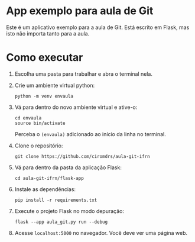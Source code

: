 # App exemplo para aula de Git
Este é um aplicativo exemplo para a aula de Git.
Está escrito em Flask, mas isto não importa tanto para a aula.

# Como executar

1. Escolha uma pasta para trabalhar e abra o terminal nela.


2. Crie um ambiente virtual python:

    `python -m venv envaula`


3. Vá para dentro do novo ambiente virtual e ative-o:

    ```
    cd envaula
    source bin/activate
    ```

    Perceba o `(envaula)` adicionado ao início da linha no terminal.

4. Clone o repositório:

    `git clone https://github.com/ciromdrs/aula-git-ifrn`

5. Vá para dentro da pasta da aplicação Flask:

    `cd aula-git-ifrn/flask-app`

6. Instale as dependências:

    `pip install -r requirements.txt`

7. Execute o projeto Flask no modo depuração:

    `flask --app aula_git.py run --debug`

8. Acesse `localhost:5000` no navegador. Você deve ver uma página web.
